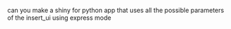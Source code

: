can you make a shiny for python app that uses all the possible parameters of the insert_ui using express mode